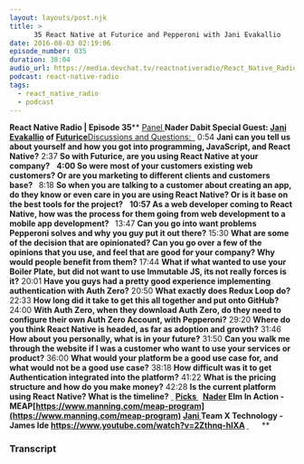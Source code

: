```yaml
---
layout: layouts/post.njk
title: >
      35 React Native at Futurice and Pepperoni with Jani Evakallio
date: 2016-08-03 02:19:06
episode_number: 035
duration: 38:04
audio_url: https://media.devchat.tv/reactnativeradio/React_Native_Radio_Episode_35.mp3
podcast: react-native-radio
tags: 
  - react_native_radio
  - podcast
---
```


 **React Native Radio | Episode 35**** <u>Panel </u>**Nader Dabit Special Guest: [Jani Evakallio](https://twitter.com/jevakallio) of [Futurice](http://futurice.com/)**<u>Discussions and Questions: </u> ****<u> </u>**** 0:54 **Jani can you tell us about yourself and how you got into programming, JavaScript, and React Native?** 2:37 **So with Futurice, are you using React Native at your company?** &nbsp; ****4:00** So were most of your customers existing web customers? Or are you marketing to different clients and customers base? **&nbsp;**** 8:18 **So when you are talking to a customer about creating an app, do they know or even care in you are using React Native? Or is it base on the best tools for the project?** &nbsp; ****10:57** As a web developer coming to React Native, how was the process for them going from web development to a mobile app development? **&nbsp;**** 13:47 **Can you go into want problems Pepperoni solves and why you guy put it out there?** 15:30 **What are some of the decision that are opinionated? Can you go over a few of the opinions that you use, and feel that are good for your company? Why would people benefit from them?** 17:44 **What if what wanted to use your Boiler Plate, but did not want to use Immutable JS, its not really forces is it?** 20:01 **Have you guys had a pretty good experience implementing authentication with Auth Zero?** 20:50 **What exactly does Redux Loop do?** 22:33 **How long did it take to get this all together and put onto GitHub?** 24:00 **With Auth&nbsp;Zero, when they download Auth Zero, do they need to configure their own Auth&nbsp;Zero Account, with Pepperoni?** 29:20 **Where do you think React Native is headed, as far as adoption and growth?** 31:46 **How about you personally, what is in your future?** 31:50 **Can you walk me through the website if I was a customer who want to use your services or product?** 36:00 **What would your platform be a good use case for, and what would not be a good use case?** 38:18 **How difficult was it to get Authentication integrated into the platform?** 41:22 **What is the pricing structure and how do you make money?** 42:28 **Is the current platform using React Native? What is the timeline?** <u> </u> ****<u>Picks </u>**** &nbsp; ****<u>Nader</u>** Elm In Action - MEAP[https://www.manning.com/meap-program](https://www.manning.com/meap-program) **<u>Jani </u>** Team X Technology - James Ide https://www.youtube.com/watch?v=2Zthnq-hIXA **<u> </u>**** &nbsp; ****&nbsp;**** &nbsp;**&nbsp;

### Transcript


